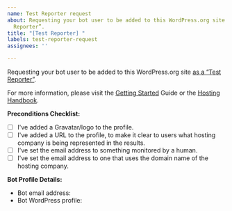 ```yaml
---
name: Test Reporter request
about: Requesting your bot user to be added to this WordPress.org site as a “Test
  Reporter”.
title: "[Test Reporter] "
labels: test-reporter-request
assignees: ''

---
```


Requesting your bot user to be added to this WordPress.org site [as a “Test Reporter”](https://make.wordpress.org/hosting/test-results/).

For more information, please visit the [Getting Started](https://make.wordpress.org/hosting/test-results-getting-started/) Guide or the [Hosting Handbook](https://make.wordpress.org/hosting/handbook/tests/).

**Preconditions Checklist:**

* [ ] I've added a Gravatar/logo to the profile.
* [ ] I've added a URL to the profile, to make it clear to users what hosting company is being represented in the results.
* [ ] I've set the email address to something monitored by a human.
* [ ] I've set the email address to one that uses the domain name of the hosting company.

**Bot Profile Details:**

* Bot email address: <!-- name@host.tld -->
* Bot WordPress profile: <!-- https://profiles.wordpress.org/<botname> -->
